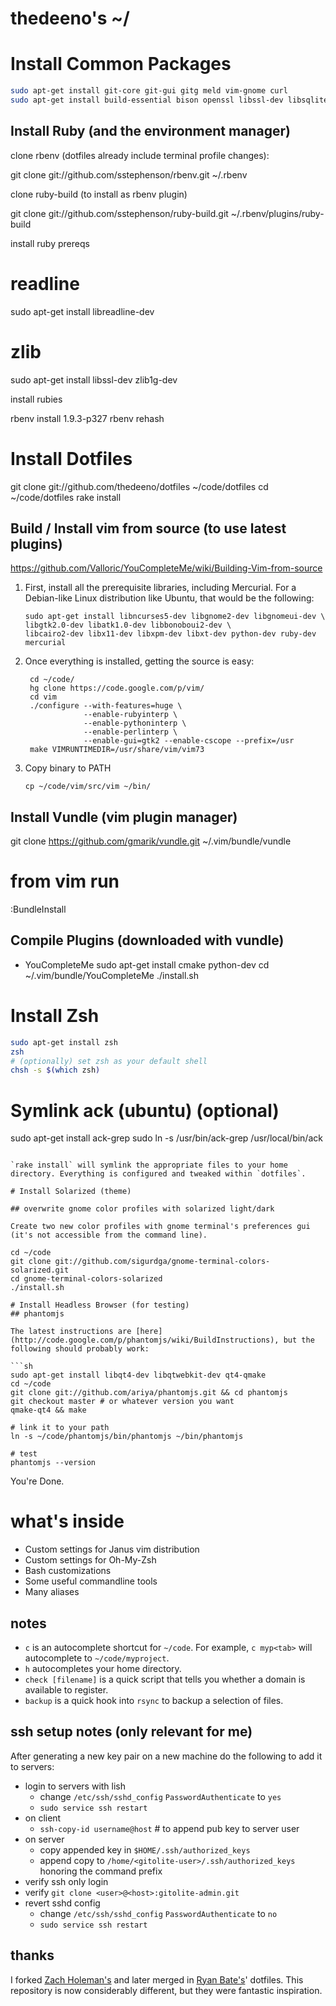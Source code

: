 # thedeeno's ~/

# Install Common Packages

```sh
sudo apt-get install git-core git-gui gitg meld vim-gnome curl
sudo apt-get install build-essential bison openssl libssl-dev libsqlite3-0 libsqlite3-dev sqlite3 libxml2-dev libmysqlclient-dev libxslt-dev libxml2-dev 
```

## Install Ruby (and the environment manager)

clone rbenv (dotfiles already include terminal profile changes):

  git clone git://github.com/sstephenson/rbenv.git ~/.rbenv

clone ruby-build (to install as rbenv plugin)

  git clone git://github.com/sstephenson/ruby-build.git ~/.rbenv/plugins/ruby-build

install ruby prereqs

  # readline
  sudo apt-get install libreadline-dev

  # zlib
  sudo apt-get install libssl-dev zlib1g-dev

install rubies

  rbenv install 1.9.3-p327
  rbenv rehash


# Install Dotfiles
git clone git://github.com/thedeeno/dotfiles ~/code/dotfiles 
cd ~/code/dotfiles
rake install

## Build / Install vim from source (to use latest plugins)

https://github.com/Valloric/YouCompleteMe/wiki/Building-Vim-from-source

1.  First, install all the prerequisite libraries, including Mercurial. For a Debian-like Linux distribution like Ubuntu, that would be the following:

        sudo apt-get install libncurses5-dev libgnome2-dev libgnomeui-dev \
        libgtk2.0-dev libatk1.0-dev libbonoboui2-dev \
        libcairo2-dev libx11-dev libxpm-dev libxt-dev python-dev ruby-dev mercurial

2. Once everything is installed, getting the source is easy:

        cd ~/code/
        hg clone https://code.google.com/p/vim/
        cd vim
        ./configure --with-features=huge \
                    --enable-rubyinterp \
                    --enable-pythoninterp \
                    --enable-perlinterp \
                    --enable-gui=gtk2 --enable-cscope --prefix=/usr
        make VIMRUNTIMEDIR=/usr/share/vim/vim73

3. Copy binary to PATH

       cp ~/code/vim/src/vim ~/bin/

## Install Vundle (vim plugin manager)

  git clone https://github.com/gmarik/vundle.git ~/.vim/bundle/vundle

  # from vim run
  :BundleInstall

## Compile Plugins (downloaded with vundle)
  
  - YouCompleteMe
  sudo apt-get install cmake python-dev
  cd ~/.vim/bundle/YouCompleteMe
  ./install.sh

# Install Zsh

  ```sh
  sudo apt-get install zsh
  zsh
  # (optionally) set zsh as your default shell
  chsh -s $(which zsh)
  ```

# Symlink ack (ubuntu) (optional)
sudo apt-get install ack-grep
sudo ln -s /usr/bin/ack-grep /usr/local/bin/ack
```

`rake install` will symlink the appropriate files to your home directory. Everything is configured and tweaked within `dotfiles`.

# Install Solarized (theme)

## overwrite gnome color profiles with solarized light/dark

Create two new color profiles with gnome terminal's preferences gui
(it's not accessible from the command line).

cd ~/code
git clone git://github.com/sigurdga/gnome-terminal-colors-solarized.git
cd gnome-terminal-colors-solarized
./install.sh

# Install Headless Browser (for testing)
## phantomjs

The latest instructions are [here](http://code.google.com/p/phantomjs/wiki/BuildInstructions), but the following should probably work:

```sh
sudo apt-get install libqt4-dev libqtwebkit-dev qt4-qmake
cd ~/code
git clone git://github.com/ariya/phantomjs.git && cd phantomjs
git checkout master # or whatever version you want
qmake-qt4 && make

# link it to your path
ln -s ~/code/phantomjs/bin/phantomjs ~/bin/phantomjs

# test
phantomjs --version
```

You're Done.

# what's inside

- Custom settings for Janus vim distribution
- Custom settings for Oh-My-Zsh
- Bash customizations
- Some useful commandline tools
- Many aliases

## notes
- `c` is an autocomplete shortcut for `~/code`. For example, 
  `c myp<tab>` will autocomplete to `~/code/myproject`.
- `h` autocompletes your home directory.
- `check [filename]` is a quick script that tells you whether a domain is
  available to register.
- `backup` is a quick hook into `rsync` to backup a selection of files.

## ssh setup notes (only relevant for me)

After generating a new key pair on a new machine do the following to add
it to servers:

- login to servers with lish 
  - change `/etc/ssh/sshd_config` `PasswordAuthenticate` to `yes`
  - `sudo service ssh restart`
- on client
  - `ssh-copy-id username@host` # to append pub key to server user
- on server
  - copy appended key in `$HOME/.ssh/authorized_keys` 
  - append copy to `/home/<gitolite-user>/.ssh/authorized_keys` honoring the command prefix
- verify ssh only login
- verify `git clone <user>@<host>:gitolite-admin.git`
- revert sshd config
  - change `/etc/ssh/sshd_config` `PasswordAuthenticate` to `no`
  - `sudo service ssh restart`

## thanks

I forked [Zach Holeman's](http://github.com/holman) and later merged in 
[Ryan Bate's](http://github.com/ryanb)' dotfiles. This repository is now
considerably different, but they were fantastic inspiration.

